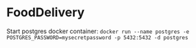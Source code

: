 # FoodDelivery
Start postgres docker container: 
```docker run --name postgres -e POSTGRES_PASSWORD=mysecretpassword -p 5432:5432 -d postgres```
